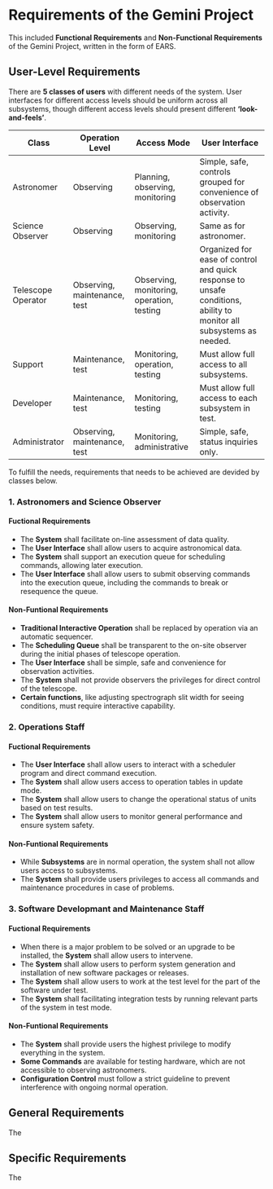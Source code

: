 # Requirements of the Gemini Project

This included **Functional Requirements** and **Non-Functional Requirements** of the Gemini Project, written in the form of EARS.

## User-Level Requirements

There are **5 classes of users** with different needs of the system. User interfaces for different access levels should be uniform across all subsystems, though different access levels should present different __‘look-and-feels’__.

|Class	|Operation Level |Access Mode	|User Interface
|-------|------|------------|--------------
|Astronomer|Observing|Planning, observing, monitoring|Simple, safe, controls grouped for convenience of observation activity.
|Science Observer|Observing|Observing, monitoring|Same as for astronomer.
|Telescope Operator|Observing, maintenance, test|Observing, monitoring, operation, testing|Organized for ease of control and quick response to unsafe conditions, ability to monitor all subsystems as needed.
|Support|Maintenance, test|Monitoring, operation, testing|Must allow full access to all subsystems.
|Developer|Maintenance, test|Monitoring, testing|Must allow full access to each subsystem in test.
|Administrator|Observing, maintenance, test|Monitoring, administrative|Simple, safe, status inquiries only.



To fulfill the needs, requirements that needs to be achieved are devided by classes below.

### 1. Astronomers and Science Observer

#### Fuctional Requirements

- The **System** shall facilitate on-line assessment of data quality.
- The **User Interface** shall allow users to acquire astronomical data.
- The **System** shall support an execution queue for scheduling commands, allowing later execution.
- The **User Interface** shall allow users to submit observing commands into the execution queue, including the commands to break or resequence the queue.

#### Non-Funtional Requirements

- **Traditional Interactive Operation** shall be replaced by operation via an automatic sequencer.
- The **Scheduling Queue** shall be transparent to the on-site observer during the initial phases of telescope operation.
- The **User Interface** shall be simple, safe and convenience for observation activities.
- The **System** shall not provide observers the privileges for direct control of the telescope.
- **Certain functions**, like adjusting spectrograph slit width for seeing conditions, must require interactive capability.

### 2. Operations Staff

#### Fuctional Requirements

- The **User Interface** shall allow users to interact with a scheduler program and direct command execution.
- The **System** shall allow users access to operation tables in update mode.
- The **System** shall allow users to change the operational status of units based on test results.
- The **System** shall allow users to monitor general performance and ensure system safety.

#### Non-Funtional Requirements

- While **Subsystems** are in normal operation, the system shall not allow users access to subsystems.
-  The **System** shall provide users privileges to access all commands and maintenance procedures in case of problems.

### 3. Software Developmant and Maintenance Staff

#### Fuctional Requirements

- When there is a major problem to be solved or an upgrade to be installed, the **System** shall allow users to intervene.
- The **System** shall allow users to perform system generation and installation of new software packages or releases.
- The **System** shall allow users to work at the test level for the part of the software under test.
- The **System** shall facilitating integration tests by running relevant parts of the system in test mode.

#### Non-Funtional Requirements

-  The **System** shall provide users the highest privilege to modify everything in the system.
- **Some Commands** are available for testing hardware, which are not accessible to observing astronomers.
- **Configuration Control** must follow a strict guideline to prevent interference with ongoing normal operation.

## General Requirements

The

## Specific Requirements

The